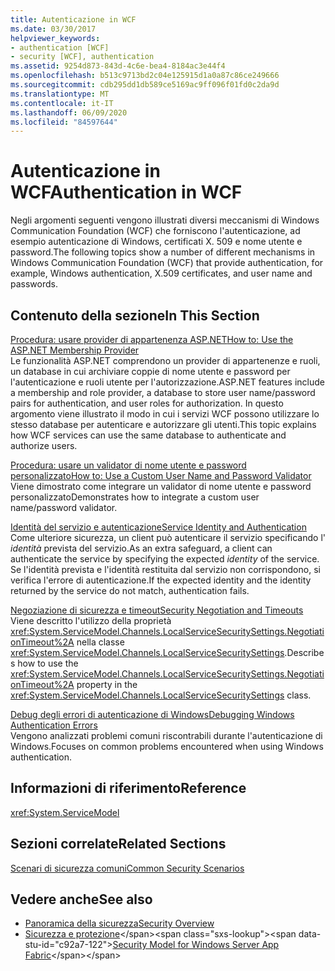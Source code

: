 ```yaml
---
title: Autenticazione in WCF
ms.date: 03/30/2017
helpviewer_keywords:
- authentication [WCF]
- security [WCF], authentication
ms.assetid: 9254d873-843d-4c6e-bea4-8184ac3e44f4
ms.openlocfilehash: b513c9713bd2c04e125915d1a0a87c86ce249666
ms.sourcegitcommit: cdb295dd1db589ce5169ac9ff096f01fd0c2da9d
ms.translationtype: MT
ms.contentlocale: it-IT
ms.lasthandoff: 06/09/2020
ms.locfileid: "84597644"
---
```

# <a name="authentication-in-wcf"></a><span data-ttu-id="c92a7-102">Autenticazione in WCF</span><span class="sxs-lookup"><span data-stu-id="c92a7-102">Authentication in WCF</span></span>
<span data-ttu-id="c92a7-103">Negli argomenti seguenti vengono illustrati diversi meccanismi di Windows Communication Foundation (WCF) che forniscono l'autenticazione, ad esempio autenticazione di Windows, certificati X. 509 e nome utente e password.</span><span class="sxs-lookup"><span data-stu-id="c92a7-103">The following topics show a number of different mechanisms in Windows Communication Foundation (WCF) that provide authentication, for example, Windows authentication, X.509 certificates, and user name and passwords.</span></span>  
  
## <a name="in-this-section"></a><span data-ttu-id="c92a7-104">Contenuto della sezione</span><span class="sxs-lookup"><span data-stu-id="c92a7-104">In This Section</span></span>  
 [<span data-ttu-id="c92a7-105">Procedura: usare provider di appartenenza ASP.NET</span><span class="sxs-lookup"><span data-stu-id="c92a7-105">How to: Use the ASP.NET Membership Provider</span></span>](how-to-use-the-aspnet-membership-provider.md)  
 <span data-ttu-id="c92a7-106">Le funzionalità ASP.NET comprendono un provider di appartenenze e ruoli, un database in cui archiviare coppie di nome utente e password per l'autenticazione e ruoli utente per l'autorizzazione.</span><span class="sxs-lookup"><span data-stu-id="c92a7-106">ASP.NET features include a membership and role provider, a database to store user name/password pairs for authentication, and user roles for authorization.</span></span> <span data-ttu-id="c92a7-107">In questo argomento viene illustrato il modo in cui i servizi WCF possono utilizzare lo stesso database per autenticare e autorizzare gli utenti.</span><span class="sxs-lookup"><span data-stu-id="c92a7-107">This topic explains how WCF services can use the same database to authenticate and authorize users.</span></span>  
  
 [<span data-ttu-id="c92a7-108">Procedura: usare un validator di nome utente e password personalizzato</span><span class="sxs-lookup"><span data-stu-id="c92a7-108">How to: Use a Custom User Name and Password Validator</span></span>](how-to-use-a-custom-user-name-and-password-validator.md)  
 <span data-ttu-id="c92a7-109">Viene dimostrato come integrare un validator di nome utente e password personalizzato</span><span class="sxs-lookup"><span data-stu-id="c92a7-109">Demonstrates how to integrate a custom user name/password validator.</span></span>  
  
 [<span data-ttu-id="c92a7-110">Identità del servizio e autenticazione</span><span class="sxs-lookup"><span data-stu-id="c92a7-110">Service Identity and Authentication</span></span>](service-identity-and-authentication.md)  
 <span data-ttu-id="c92a7-111">Come ulteriore sicurezza, un client può autenticare il servizio specificando l' *identità* prevista del servizio.</span><span class="sxs-lookup"><span data-stu-id="c92a7-111">As an extra safeguard, a client can authenticate the service by specifying the expected *identity* of the service.</span></span> <span data-ttu-id="c92a7-112">Se l'identità prevista e l'identità restituita dal servizio non corrispondono, si verifica l'errore di autenticazione.</span><span class="sxs-lookup"><span data-stu-id="c92a7-112">If the expected identity and the identity returned by the service do not match, authentication fails.</span></span>  
  
 [<span data-ttu-id="c92a7-113">Negoziazione di sicurezza e timeout</span><span class="sxs-lookup"><span data-stu-id="c92a7-113">Security Negotiation and Timeouts</span></span>](security-negotiation-and-timeouts.md)  
 <span data-ttu-id="c92a7-114">Viene descritto l'utilizzo della proprietà <xref:System.ServiceModel.Channels.LocalServiceSecuritySettings.NegotiationTimeout%2A> nella classe <xref:System.ServiceModel.Channels.LocalServiceSecuritySettings>.</span><span class="sxs-lookup"><span data-stu-id="c92a7-114">Describes how to use the <xref:System.ServiceModel.Channels.LocalServiceSecuritySettings.NegotiationTimeout%2A> property in the <xref:System.ServiceModel.Channels.LocalServiceSecuritySettings> class.</span></span>  
  
 [<span data-ttu-id="c92a7-115">Debug degli errori di autenticazione di Windows</span><span class="sxs-lookup"><span data-stu-id="c92a7-115">Debugging Windows Authentication Errors</span></span>](debugging-windows-authentication-errors.md)  
 <span data-ttu-id="c92a7-116">Vengono analizzati problemi comuni riscontrabili durante l'autenticazione di Windows.</span><span class="sxs-lookup"><span data-stu-id="c92a7-116">Focuses on common problems encountered when using Windows authentication.</span></span>  
  
## <a name="reference"></a><span data-ttu-id="c92a7-117">Informazioni di riferimento</span><span class="sxs-lookup"><span data-stu-id="c92a7-117">Reference</span></span>  
 <xref:System.ServiceModel>  
  
## <a name="related-sections"></a><span data-ttu-id="c92a7-118">Sezioni correlate</span><span class="sxs-lookup"><span data-stu-id="c92a7-118">Related Sections</span></span>  
 [<span data-ttu-id="c92a7-119">Scenari di sicurezza comuni</span><span class="sxs-lookup"><span data-stu-id="c92a7-119">Common Security Scenarios</span></span>](common-security-scenarios.md)  
  
## <a name="see-also"></a><span data-ttu-id="c92a7-120">Vedere anche</span><span class="sxs-lookup"><span data-stu-id="c92a7-120">See also</span></span>

- [<span data-ttu-id="c92a7-121">Panoramica della sicurezza</span><span class="sxs-lookup"><span data-stu-id="c92a7-121">Security Overview</span></span>](security-overview.md)
- <span data-ttu-id="c92a7-122">[Sicurezza e protezione](https://docs.microsoft.com/previous-versions/appfabric/ee677202(v=azure.10))</span><span class="sxs-lookup"><span data-stu-id="c92a7-122">[Security Model for Windows Server App Fabric](https://docs.microsoft.com/previous-versions/appfabric/ee677202(v=azure.10))</span></span>
